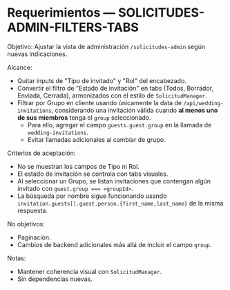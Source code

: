 # Requerimientos — SOLICITUDES-ADMIN-FILTERS-TABS

Objetivo: Ajustar la vista de administración `/solicitudes-admin` según nuevas indicaciones.

Alcance:
- Quitar inputs de "Tipo de invitado" y "Rol" del encabezado.
- Convertir el filtro de "Estado de invitación" en tabs (Todos, Borrador, Enviada, Cerrada), armonizados con el estilo de `SolicitudManager`.
- Filtrar por Grupo en cliente usando únicamente la data de `/api/wedding-invitations`, considerando una invitación válida cuando **al menos uno de sus miembros** tenga el `group` seleccionado.
  - Para ello, agregar el campo `guests.guest.group` en la llamada de `wedding-invitations`.
  - Evitar llamadas adicionales al cambiar de grupo.

Criterios de aceptación:
- No se muestran los campos de Tipo ni Rol.
- El estado de invitación se controla con tabs visuales.
- Al seleccionar un Grupo, se listan invitaciones que contengan algún invitado con `guest.group === <groupId>`.
- La búsqueda por nombre sigue funcionando usando `invitation.guests[].guest.person.{first_name,last_name}` de la misma respuesta.

No objetivos:
- Paginación.
- Cambios de backend adicionales más allá de incluir el campo `group`.

Notas:
- Mantener coherencia visual con `SolicitudManager`.
- Sin dependencias nuevas.
